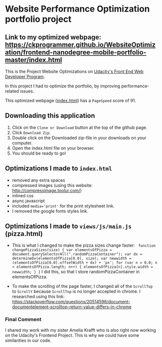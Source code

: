 # Website Performance Optimization portfolio project

## Link to my optimized webpage: https://ckprogrammer.github.io/WebsiteOptimization/frontend-nanodegree-mobile-portfolio-master/index.html

This is the Project Website Optimizations on [Udacity's Front End Web Developer Program](https://eu.udacity.com/course/front-end-web-developer-nanodegree--nd001).


In this project I had to optimize the portfolio, by improving performance-related issues.

This optimized webpage ([index.html](https://ckprogrammer.github.io/WebsiteOptimization/frontend-nanodegree-mobile-portfolio-master/index.html)) has a ```PageSpeed``` score of 91.

## Downloading this application
1. Click on the ```Clone or Download``` button at the top of the github page.
2. Click ```Download Zip```.
3. Double click on the Downloaded zip-file in your downloads on your computer.
4. Open the index.html file on your browser.
5. You should be ready to go!

## Optimizations I made to ```index.html```
* removed any extra spaces
* compressed images (using this website: http://compressimage.toolur.com/)
* inlined css
* async javascript
* included ```media='print'``` for the print stylesheet link.
* I removed the google fonts styles link.

## Optimizations I made to ```views/js/main.js``` (pizza.html)
* This is what I changed to make the pizza sizes change faster: ```
  function changePizzaSizes(size) {
  var elementsOfPizza = document.querySelectorAll(".randomPizzaContainer");
  var dx = determineDx(elementsOfPizza[0.0], size);
  var newwidth = (elementsOfPizza[0.0].offsetWidth + dx) + 'px';
  for (var n = 0.0; n < elementsOfPizza.length; n++) {
    elementsOfPizza[n].style.width = newwidth;
  }
}```
I did this, so that I store randomPizzaContainer in elementsOfPizza.

* To make the scrolling of the page faster, I changed all of the ```ScrollTop``` to ```ScrollY``` because ```ScrollTop``` is no longer accepted in chrome. I researched using this link: https://stackoverflow.com/questions/20514596/document-documentelement-scrolltop-return-value-differs-in-chrome


### Final Comment
I shared my work with my sister Amelia Krafft who is also right now working on the Udacity's Frontend Project. This is why we could have some similarities in our code.
